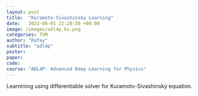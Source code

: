 ```yaml
---
layout: post
title:  "Kuramoto-Sivashinsky Learning"
date:   2023-08-01 22:20:50 +00:00
image: /images/adl4p_ks.png
categories: TUM
author: "Rafay"
subtitle: "adl4p"
poster: 
paper:
code:
course: "ADL4P: Advanced Deep Learning for Physics"
---
```


Learnining using differentiable solver for Kuramoto-Sivashinsky equation.